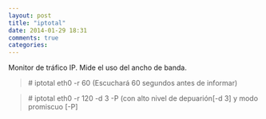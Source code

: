 ```yaml
---
layout: post
title: "iptotal"
date: 2014-01-29 18:31
comments: true
categories: 
---
```

Monitor de tráfico IP. Mide el uso del ancho de banda. 

>\# iptotal eth0 -r 60 (Escuchará 60 segundos antes de informar) 

>\# iptotal eth0 -r 120 -d 3 -P  (con alto nivel de depuarión[-d 3] y modo promiscuo [-P]

